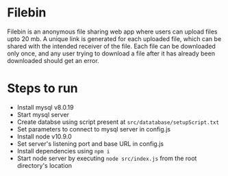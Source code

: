 # Filebin
Filebin is an anonymous file sharing web app where users can upload files upto 20 mb. A unique link is generated for each uploaded file, which can be shared with the intended receiver of the file. Each file can be downloaded only once, and any user trying to download a file after it has already been downloaded should get an error.

# Steps to run
- Install mysql v8.0.19
- Start mysql server
- Create databse using script present at `src/datatabase/setupScript.txt`
- Set parameters to connect to mysql server in config.js
- Install node v10.9.0
- Set server's listening port and base URL in config.js
- Install dependencies using `npm i`
- Start node server by executing `node src/index.js` from the root directory's location
